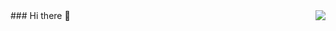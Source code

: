 <img align="right" src="https://github-readme-stats.vercel.app/api?username=oulton&show_icons=true&icon_color=CE1D2D&text_color=718096&bg_color=ffffff&hide_title=true" />
### Hi there 👋

<!--
**oulton/oulton** is a ✨ _special_ ✨ repository because its `README.md` (this file) appears on your GitHub profile.

Here are some ideas to get you started:

- 🔭 I’m currently working on ...
- 🌱 I’m currently learning ...
- 👯 I’m looking to collaborate on ...
- 🤔 I’m looking for help with ...
- 💬 Ask me about ...
- 📫 How to reach me: ...
- 😄 Pronouns: ...
- ⚡ Fun fact: ...
-->
